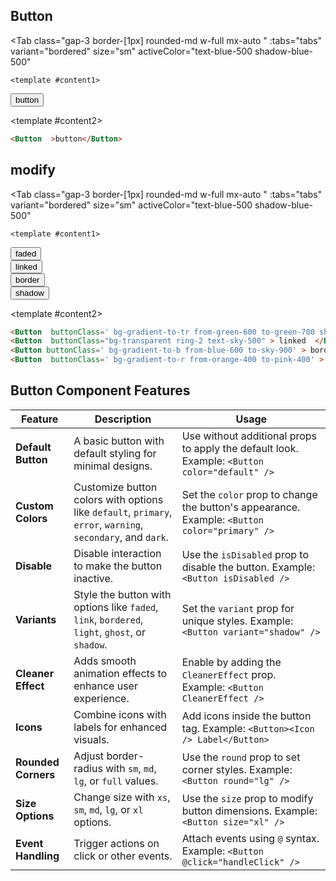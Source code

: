 
<script setup>
const tabs = [
  { label: 'UI', value: 1, content: '' },
  { label: 'code', value: 2, content: ''}
];

</script>

## Button

<Tab
   class="gap-3 border-[1px] rounded-md w-full mx-auto "
    :tabs="tabs"
    variant="bordered"
    size="sm"
    activeColor="text-blue-500 shadow-blue-500"
  >
    <template #content1>
<div class='  p-4 rounded-lg shadow-inner  flex justify-center items-center'>
     <Button >button</Button>
</div>

</template>

  <template #content2>

  ```md
  <Button  >button</Button>
```

  </template>
</Tab>

## modify

<Tab
   class="gap-3 border-[1px] rounded-md w-full mx-auto "
    :tabs="tabs"
    variant="bordered"
    size="sm"
    activeColor="text-blue-500 shadow-blue-500"
  >
    <template #content1>
<div class="grid grid-cols-2 gap-4">
    <div class="  p-4 rounded-lg shadow-inner  flex justify-center items-center">
<Button  buttonClass=' bg-gradient-to-tr from-green-600 to-green-700 shadow-inner hover:scale-105 hover:ring-2' > faded  </Button>
 </div>
    <div class="  p-4 rounded-lg shadow-inner  flex justify-center items-center">
<Button  buttonClass=" ring-2 bg-purple-500  text-sky-300" > linked  </Button>

</div>
    <div class="  p-4 rounded-lg shadow-inner  flex justify-center items-center">
  <Button buttonClass=' bg-gradient-to-b from-blue-600 to-sky-900' > border</Button>

</div>
     <div class="  p-4 rounded-lg shadow-inner  flex justify-center items-center">
     <Button  buttonClass=' bg-gradient-to-r from-orange-400 to-pink-400' > shadow  </Button>

</div>

</div>

</template>

  <template #content2>

  ```md
<Button  buttonClass=' bg-gradient-to-tr from-green-600 to-green-700 shadow-inner hover:scale-105 hover:ring-2' > faded  </Button>
<Button  buttonClass="bg-transparent ring-2 text-sky-500" > linked  </Button>
<Button buttonClass=' bg-gradient-to-b from-blue-600 to-sky-900' > border</Button>
<Button  buttonClass=' bg-gradient-to-r from-orange-400 to-pink-400' > shadow  </Button>

```

  </template>
</Tab>

## Button Component Features

| **Feature**           | **Description**                                                                                   | **Usage**                                                                                     |
|-----------------------|---------------------------------------------------------------------------------------------------|-----------------------------------------------------------------------------------------------|
| **Default Button**     | A basic button with default styling for minimal designs.                                         | Use without additional props to apply the default look. Example: `<Button color="default" />` |
| **Custom Colors**      | Customize button colors with options like `default`, `primary`, `error`, `warning`, `secondary`, and `dark`. | Set the `color` prop to change the button's appearance. Example: `<Button color="primary" />` |
| **Disable**            | Disable interaction to make the button inactive.                                                 | Use the `isDisabled` prop to disable the button. Example: `<Button isDisabled />`            |
| **Variants**           | Style the button with options like `faded`, `link`, `bordered`, `light`, `ghost`, or `shadow`.    | Set the `variant` prop for unique styles. Example: `<Button variant="shadow" />`             |
| **Cleaner Effect**     | Adds smooth animation effects to enhance user experience.                                        | Enable by adding the `CleanerEffect` prop. Example: `<Button CleanerEffect />`               |
| **Icons**              | Combine icons with labels for enhanced visuals.                                                  | Add icons inside the button tag. Example: `<Button><Icon /> Label</Button>`                  |
| **Rounded Corners**    | Adjust border-radius with `sm`, `md`, `lg`, or `full` values.                                    | Use the `round` prop to set corner styles. Example: `<Button round="lg" />`                  |
| **Size Options**       | Change size with `xs`, `sm`, `md`, `lg`, or `xl` options.                                        | Use the `size` prop to modify button dimensions. Example: `<Button size="xl" />`             |
| **Event Handling**     | Trigger actions on click or other events.                                                        | Attach events using `@` syntax. Example: `<Button @click="handleClick" />`                   |
